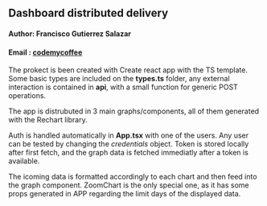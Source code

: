 ## Dashboard distributed delivery

#### Author: Francisco Gutierrez Salazar
#### Email : [codemycoffee](mailto:codemycoffee@gmail.com)

The prokect is been created with Create react app with the TS template. 
Some basic types are included on the **types.ts** folder, any external interaction is contained in **api**, with a small function for generic POST operations.

The app is distrubuted in 3 main graphs/components, all of them generated with the Rechart library.

Auth is handled automatically in **App.tsx** with one of the users. Any user can be tested by changing the *credentials* object.
Token is stored locally after first fetch, and the graph data is fetched immediatly after a token is available.


The icoming data is formatted accordingly to each chart and then feed into the graph component.
ZoomChart is the only special one, as it has some props generated in APP regarding the limit days of the displayed data.
